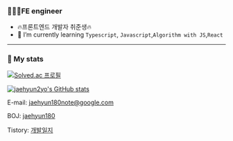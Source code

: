 
### 🧑🏻‍💻FE engineer
- 🔥프론트엔드 개발자 취준생🔥
- 📌 I’m currently learning `Typescript`, `Javascript`,`Algorithm with JS`,`React`



---
### 📍 My stats

[![Solved.ac
프로필](http://mazassumnida.wtf/api/v2/generate_badge?boj=jaehyun180)](https://solved.ac/jaehyun180)

[![jaehyun2yo's GitHub stats](https://github-readme-stats.vercel.app/api?username=jaehyun2yo&show_icons=true&theme=algolia&custom_title=jaehyun2yo's%20GitHub%20stats)](https://github.com/anuraghazra/github-readme-stats) 



E-mail: jaehyun180note@google.com

BOJ: <a href='https://www.acmicpc.net/user/jaehyun180'>jaehyun180</a>

Tistory: <a href='https://jaehyun2yo.tistory.com/'>개발일지</a>


